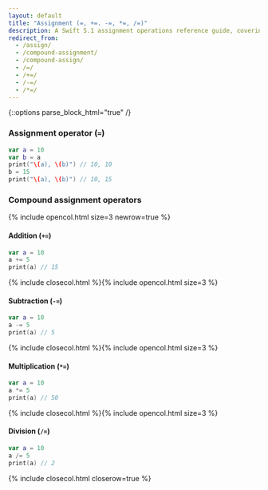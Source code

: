 ```yaml
---
layout: default
title: "Assignment (=, +=. -=, *=, /=)"
description: A Swift 5.1 assignment operations reference guide, covering assignment and compound assignment.
redirect_from:
  - /assign/
  - /compound-assignment/
  - /compound-assign/
  - /=/
  - /+=/
  - /-=/
  - /*=/
---
```

{::options parse_block_html="true" /}

### Assignment operator (`=`)

```swift
var a = 10
var b = a
print("\(a), \(b)") // 10, 10
b = 15
print("\(a), \(b)") // 10, 15
```

### Compound assignment operators

{% include opencol.html size=3 newrow=true %}

#### Addition (`+=`)

```swift
var a = 10
a += 5
print(a) // 15
```

{% include closecol.html %}{% include opencol.html size=3 %}

#### Subtraction (`-=`)

```swift
var a = 10
a -= 5
print(a) // 5
```

{% include closecol.html %}{% include opencol.html size=3 %}

#### Multiplication (`*=`)

```swift
var a = 10
a *= 5
print(a) // 50
```

{% include closecol.html %}{% include opencol.html size=3 %}

#### Division (`/=`)

```swift
var a = 10
a /= 5
print(a) // 2
```

{% include closecol.html closerow=true %}
